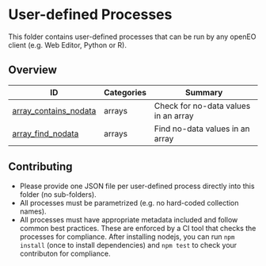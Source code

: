 # User-defined Processes

This folder contains user-defined processes that can be run by any openEO client (e.g. Web Editor, Python or R).

## Overview

| ID | Categories | Summary |
| -- | ---------- | ------- |
| [array_contains_nodata](array_contains_nodata.json) | arrays | Check for no-data values in an array |
| [array_find_nodata](array_find_nodata.json)         | arrays | Find no-data values in an array |

## Contributing

* Please provide one JSON file per user-defined process directly into this folder (no sub-folders).
* All processes must be parametrized (e.g. no hard-coded collection names).
* All processes must have appropriate metadata included and follow common best practices. These are enforced by a CI tool that checks the processes for compliance.
  After installing nodejs, you can run `npm install` (once to install dependencies) and `npm test` to check your contributon for compliance.